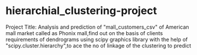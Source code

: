 # hierarchial_clustering-project
Project Title: Analysis and prediction of "mall_customers_csv" of American mall market called as Phonix mall,find out on the basis of clients requirements of dendrograms using scipy graphics library with the help of "scipy.cluster.hierarchy",to ace the no of linkage of the clustering to predict
